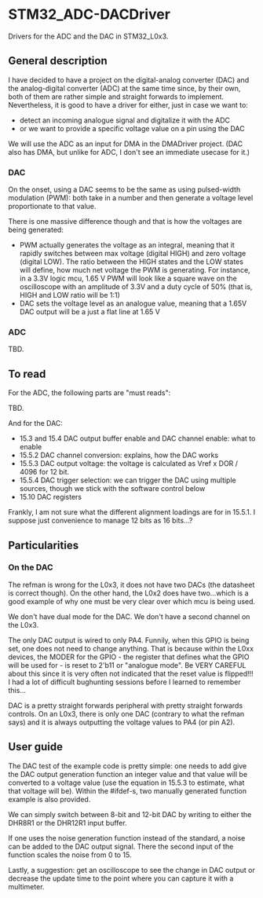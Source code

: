 # STM32_ADC-DACDriver

Drivers for the ADC and the DAC in STM32_L0x3.

## General description
I have decided to have a project on the digital-analog converter (DAC) and the analog-digital converter (ADC) at the same time since, by their own, both of them are rather simple and straight forwards to implement. Nevertheless, it is good to have a driver for either, just in case we want to:
- detect an incoming analogue signal and digitalize it with the ADC
- or we want to provide a specific voltage value on a pin using the DAC

We will use the ADC as an input for DMA in the DMADriver project. (DAC also has DMA, but unlike for ADC, I don't see an immediate usecase for it.)

### DAC
On the onset, using a DAC seems to be the same as using pulsed-width modulation (PWM): both take in a number and then generate a voltage level proportionate to that value.

There is one massive difference though and that is how the voltages are being generated:
- PWM actually generates the voltage as an integral, meaning that it rapidly switches between max voltage (digital HIGH) and zero voltage (digital LOW). The ratio between the HIGH states and the LOW states will define, how much net voltage the PWM is generating. For instance, in a 3.3V logic mcu, 1.65 V PWM will look like a square wave on the oscilloscope with an amplitude of 3.3V and a duty cycle of 50% (that is, HIGH and LOW ratio will be 1:1)
- DAC sets the voltage level as an analogue value, meaning that a 1.65V DAC output will be a just a flat line at 1.65 V

### ADC
TBD.

## To read
For the ADC, the following parts are "must reads":

TBD.

And for the DAC:
- 15.3 and 15.4 DAC output buffer enable and DAC channel enable: what to enable
- 15.5.2 DAC channel conversion: explains, how the DAC works
- 15.5.3 DAC output voltage: the voltage is calculated as Vref x DOR / 4096 for 12 bit.
- 15.5.4 DAC trigger selection: we can trigger the DAC using multiple sources, though we stick with the software control below
- 15.10 DAC registers

Frankly, I am not sure what the different alignment loadings are for in 15.5.1. I suppose just convenience to manage 12 bits as 16 bits...?

## Particularities

### On the DAC
The refman is wrong for the L0x3, it does not have two DACs (the datasheet is correct though). On the other hand, the L0x2 does have two...which is a good example of why one must be very clear over which mcu is being used.

We don't have dual mode for the DAC. We don't have a second channel on the L0x3.

The only DAC output is wired to only PA4. Funnily, when this GPIO is being set, one does not need to change anything. That is because within the L0xx devices, the MODER for the GPIO - the register that defines what the GPIO will be used for - is reset to 2'b11 or "analogue mode". Be VERY CAREFUL about this since it is very often not indicated that the reset value is flipped!!! I had a lot of difficult bughunting sessions before I learned to remember this...

DAC is a pretty straight forwards peripheral with pretty straight forwards controls. On an L0x3, there is only one DAC (contrary to what the refman says) and it is always outputting the voltage values to PA4 (or pin A2).


## User guide

The DAC test of the example code is pretty simple: one needs to add give the DAC output generation function an integer value and that value will be converted to a voltage value (use the equation in 15.5.3 to estimate, what that voltage will be). Within the #ifdef-s, two manually generated function example is also provided.

We can simply switch between 8-bit and 12-bit DAC by writing to either the DHR8R1 or the DHR12R1 input buffer.

If one uses the noise generation function instead of the standard, a noise can be added to the DAC output signal. There the second input of the function scales the noise from 0 to 15.

Lastly, a suggestion: get an oscilloscope to see the change in DAC output or decrease the update time to the point where you can capture it with a multimeter.
